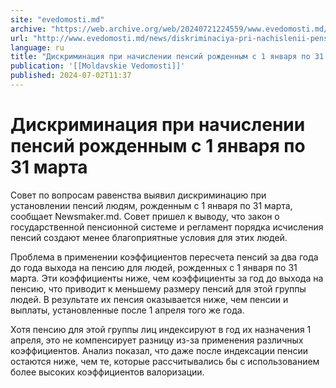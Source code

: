 ```yaml
---
site: "evedomosti.md"
archive: "https://web.archive.org/web/20240721224559/www.evedomosti.md/news/diskriminaciya-pri-nachislenii-pensij-rozhdennym-s-1-yanvary"
url: "http://www.evedomosti.md/news/diskriminaciya-pri-nachislenii-pensij-rozhdennym-s-1-yanvary"
language: ru
title: "Дискриминация при начислении пенсий рожденным с 1 января по 31 марта"
publication: '[[Moldavskie Vedomosti]]'
published: 2024-07-02T11:37
---
```


# Дискриминация при начислении пенсий рожденным с 1 января по 31 марта

Совет по вопросам равенства выявил дискриминацию при установлении пенсий людям, рожденным с 1 января по 31 марта, сообщает Newsmaker.md. Совет пришел к выводу, что закон о государственной пенсионной системе и регламент порядка исчисления пенсий создают менее благоприятные условия для этих людей.

Проблема в применении коэффициентов пересчета пенсий за два года до года выхода на пенсию для людей, рожденных с 1 января по 31 марта. Эти коэффициенты ниже, чем коэффициенты за год до выхода на пенсию, что приводит к меньшему размеру пенсий для этой группы людей. В результате их пенсия оказывается ниже, чем пенсии и выплаты, установленные после 1 апреля того же года.

Хотя пенсию для этой группы лиц индексируют в год их назначения 1 апреля, это не компенсирует разницу из-за применения различных коэффициентов. Анализ показал, что даже после индексации пенсии остаются ниже, чем те, которые рассчитывались бы с использованием более высоких коэффициентов валоризации.
